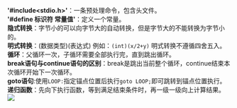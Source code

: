 **'#include<stdio.h>'**：一条预处理命令，包含头文件。   
**'#define 标识符 常量值'**：定义一个常量。   
**隐式转换**：字节小的可以向字节大的自动转换，但是字节大的不能转换为字节小的。   
**明式转换**：(数据类型)(表达式) 例如：`(int)(x/2+y)`  明式转换不遵循四舍五入。   
**循环**：父循环一次，子循环需要全部执行完，直到跳出循环。   
**break语句与continue语句的区别**：break是跳出当前整个循环，continue结束本次循环开始下一次循环。   
**goto语句**:使用`LOOP:`指定锚点位置后执行`goto LOOP;`即可跳转到锚点位置执行。   
**递归函数**：先向下执行函数，等到满足结束条件时，再一级一级向上计算结果。   
<image src="http://img.mukewang.com/5577e0390001d23705970304.jpg"></image>
